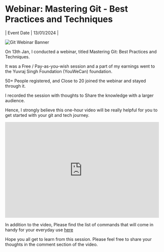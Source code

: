 # Webinar: Mastering Git - Best Practices and Techniques

| Event Date | 13/01/2024 |

![Git Webinar Banner](https://github.com/sirius93/sirius93.github.io/assets/6882879/b6427edf-7a85-49be-a461-22c2339016ca)


On 13th Jan, I conducted a webinar, titled Mastering Git: Best Practices and Techniques.

It was a Free / Pay-as-you-wish session and a part of my earnings went to the Yuvraj Singh Foundation (YouWeCan) foundation.

50+ People registered, and Close to 20 joined the webinar and stayed through it.

I recorded the session with thoughts to Share the knowledge with a larger audience.

Hence, I strongly believe this one-hour video will be really helpful for you to get started with your git and tech journey.

<iframe width="100%" height="315" src="https://www.youtube.com/embed/BcHN6IJe6Ms?si=ck8CmpfJUhhLQXEE" title="YouTube video player" frameborder="0" allow="accelerometer; autoplay; clipboard-write; encrypted-media; gyroscope; picture-in-picture; web-share" allowfullscreen></iframe>

In addition to the video, Please find the list of commands that will come in handy for your everyday use [here](https://nandan.dev/pages/courses/git/git-commands-for-everyday)

Hope you all get to learn from this session. Please feel free to share your thoughts in the comment section of the video.
